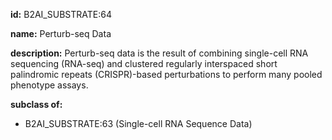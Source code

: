 **id:** B2AI_SUBSTRATE:64

**name:** Perturb-seq Data

**description:** Perturb-seq data is the result of combining single-cell RNA sequencing (RNA-seq) and clustered regularly interspaced short palindromic repeats (CRISPR)-based perturbations to perform many pooled phenotype assays.

**subclass of:**

- B2AI_SUBSTRATE:63 (Single-cell RNA Sequence Data)
